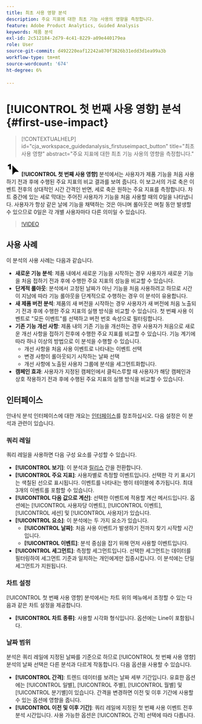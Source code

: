 ```yaml
---
title: 최초 사용 영향 분석
description: 주요 지표에 대한 최초 기능 사용의 영향을 측정합니다.
feature: Adobe Product Analytics, Guided Analysis
keywords: 제품 분석
exl-id: 2c512184-2d79-4c41-8229-a09e440179ea
role: User
source-git-commit: d492220eaf12242a870f3826b31edd3d1ea99a3b
workflow-type: tm+mt
source-wordcount: '674'
ht-degree: 6%

---
```


# [!UICONTROL 첫 번째 사용 영향] 분석 {#first-use-impact}

<!-- markdownlint-disable MD034 -->

>[!CONTEXTUALHELP]
>id="cja_workspace_guidedanalysis_firstuseimpact_button"
>title="최초 사용 영향"
>abstract="주요 지표에 대한 최초 기능 사용의 영향을 측정합니다."

<!-- markdownlint-enable MD034 -->

![첫 번째 사용](/help/assets/icons/FirstUse.svg) **[!UICONTROL 첫 번째 사용 영향]** 분석에서는 사용자가 제품 기능을 처음 사용하기 전과 후에 수행된 주요 지표의 비교 결과를 보여 줍니다. 이 보고서의 가로 축은 이벤트 전후의 상대적인 시간 간격인 반면, 세로 축은 원하는 주요 지표를 측정합니다. 차트 중간에 있는 세로 막대는 주어진 사용자가 기능을 처음 사용할 때의 0일을 나타냅니다. 사용자가 항상 같은 날에 기능을 채택하는 것은 아니며 롤아웃은 며칠 동안 발생할 수 있으므로 0일은 각 개별 사용자마다 다른 의미일 수 있습니다.


>[!VIDEO](https://video.tv.adobe.com/v/3421661/?learn=on)


## 사용 사례

이 분석의 사용 사례는 다음과 같습니다.

* **새로운 기능 분석**: 제품 내에서 새로운 기능을 시작하는 경우 사용자가 새로운 기능을 처음 접하기 전과 후에 수행한 주요 지표의 성능을 비교할 수 있습니다.
* **단계적 롤아웃**: 분석에서 고정된 날짜가 아닌 기능을 처음 사용하려고 하므로 시간이 지남에 따라 기능 롤아웃을 단계적으로 수행하는 경우 이 분석이 유용합니다.
* **새 제품 버전 분석**: 제품의 새 버전을 시작하는 경우 사용자가 새 버전에 처음 노출되기 전과 후에 수행한 주요 지표의 실행 방식을 비교할 수 있습니다. 첫 번째 사용 이벤트로 &quot;모든 이벤트&quot;를 선택하고 버전 번호 속성으로 필터링합니다.
* **기존 기능 개선 사항**: 제품 내의 기존 기능을 개선하는 경우 사용자가 처음으로 새로운 개선 사항을 접하기 전후에 수행한 주요 지표를 비교할 수 있습니다. 기능 계기에 따라 하나 이상의 방법으로 이 분석을 수행할 수 있습니다.
   * 개선 사항을 처음 사용 이벤트로 나타내는 이벤트 선택
   * 변경 사항이 롤아웃되기 시작하는 날짜 선택
   * 개선 사항에 노출된 사용자 그룹에 분석을 세그먼트화합니다.
* **캠페인 효과**: 사용자가 지정된 캠페인에서 클릭스루할 때 사용자가 해당 캠페인과 상호 작용하기 전과 후에 수행된 주요 지표의 실행 방식을 비교할 수 있습니다.

## 인터페이스

안내식 분석 인터페이스에 대한 개요는 [인터페이스](../overview.md#interface)를 참조하십시오. 다음 설정은 이 분석과 관련이 있습니다.

### 쿼리 레일

쿼리 레일을 사용하면 다음 구성 요소를 구성할 수 있습니다.

* **[!UICONTROL 보기]**: 이 분석과 [릴리스](release-impact.md) 간을 전환합니다.
* **[!UICONTROL 주요 지표]**: 사용자별로 측정할 이벤트입니다. 선택한 각 키 표시기는 색칠된 선으로 표시됩니다. 이벤트를 나타내는 행이 테이블에 추가됩니다. 최대 3개의 이벤트를 포함할 수 있습니다.
* **[!UICONTROL 다음 값으로 계산]**: 선택한 이벤트에 적용할 계산 메서드입니다. 옵션에는 [!UICONTROL 사용자당 이벤트], [!UICONTROL 이벤트], [!UICONTROL 세션] 및 [!UICONTROL 사용자]가 있습니다.
* **[!UICONTROL 요소]**: 이 분석에는 두 가지 요소가 있습니다.
   * **[!UICONTROL 날짜]**: 처음 사용 이벤트가 발생하기 전까지 찾기 시작할 시간입니다.
   * **[!UICONTROL 이벤트]**: 분석 중심을 잡기 위해 먼저 사용할 이벤트입니다.
* **[!UICONTROL 세그먼트]**: 측정할 세그먼트입니다. 선택한 세그먼트는 데이터를 필터링하여 세그먼트 기준과 일치하는 개인에게만 집중시킵니다. 이 분석에는 단일 세그먼트가 지원됩니다.

### 차트 설정

[!UICONTROL 첫 번째 사용 영향] 분석에서는 차트 위의 메뉴에서 조정할 수 있는 다음과 같은 차트 설정을 제공합니다.

* **[!UICONTROL 차트 종류]**: 사용할 시각화 형식입니다. 옵션에는 Line이 포함됩니다.

### 날짜 범위

분석은 쿼리 레일에 지정된 날짜를 기준으로 하므로 [!UICONTROL 첫 번째 사용 영향] 분석의 날짜 선택은 다른 분석과 다르게 작동합니다. 다음 옵션을 사용할 수 있습니다.

* **[!UICONTROL 간격]**: 트렌드 데이터를 보려는 날짜 세부 기간입니다. 유효한 옵션에는 [!UICONTROL 일별], [!UICONTROL 주별], [!UICONTROL 월별] 및 [!UICONTROL 분기별]이 있습니다. 간격을 변경하면 이전 및 이후 기간에 사용할 수 있는 옵션에 영향을 줍니다.
* **[!UICONTROL 이전 및 이후 기간]**: 쿼리 레일에 지정된 첫 번째 사용 이벤트 전후 분석 시간입니다. 사용 가능한 옵션은 [!UICONTROL 간격] 선택에 따라 다릅니다.

<!--
## Example

See below for an example of the analysis.

![First use impact](../assets/first-use-impact.png)

-->

